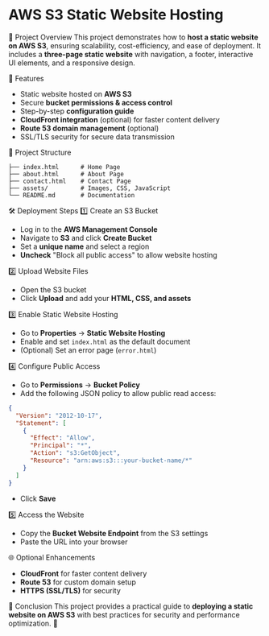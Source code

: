 # AWS S3 Static Website Hosting

📌 Project Overview
This project demonstrates how to **host a static website on AWS S3**, ensuring scalability, cost-efficiency, and ease of deployment. It includes a **three-page static website** with navigation, a footer, interactive UI elements, and a responsive design.

🚀 Features
- Static website hosted on **AWS S3**
- Secure **bucket permissions & access control**
- Step-by-step **configuration guide**
- **CloudFront integration** (optional) for faster content delivery
- **Route 53 domain management** (optional)
- SSL/TLS security for secure data transmission

📁 Project Structure
```
├── index.html      # Home Page
├── about.html      # About Page
├── contact.html    # Contact Page
├── assets/         # Images, CSS, JavaScript
└── README.md       # Documentation
```

🛠️ Deployment Steps
1️⃣ Create an S3 Bucket
- Log in to the **AWS Management Console**
- Navigate to **S3** and click **Create Bucket**
- Set a **unique name** and select a region
- **Uncheck** "Block all public access" to allow website hosting

2️⃣ Upload Website Files
- Open the S3 bucket
- Click **Upload** and add your **HTML, CSS, and assets**

3️⃣ Enable Static Website Hosting
- Go to **Properties** → **Static Website Hosting**
- Enable and set `index.html` as the default document
- (Optional) Set an error page (`error.html`)

4️⃣ Configure Public Access
- Go to **Permissions** → **Bucket Policy**
- Add the following JSON policy to allow public read access:

```json
{
  "Version": "2012-10-17",
  "Statement": [
    {
      "Effect": "Allow",
      "Principal": "*",
      "Action": "s3:GetObject",
      "Resource": "arn:aws:s3:::your-bucket-name/*"
    }
  ]
}
```

- Click **Save**

5️⃣ Access the Website
- Copy the **Bucket Website Endpoint** from the S3 settings
- Paste the URL into your browser

🌐 Optional Enhancements
- **CloudFront** for faster content delivery
- **Route 53** for custom domain setup
- **HTTPS (SSL/TLS)** for security

🎯 Conclusion
This project provides a practical guide to **deploying a static website on AWS S3** with best practices for security and performance optimization. 🚀
